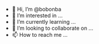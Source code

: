 - 👋 Hi, I’m @bobonba
- 👀 I’m interested in ...
- 🌱 I’m currently learning ...
- 💞️ I’m looking to collaborate on ...
- 📫 How to reach me ...

<!---
bobonba/bobonba is a ✨ special ✨ repository because its `README.md` (this file) appears on your GitHub profile.
You can click the Preview link to take a look at your changes.
--->
